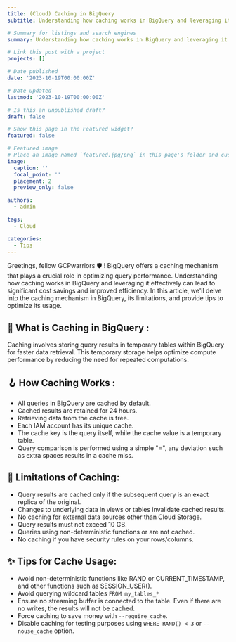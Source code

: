 ```yaml
---
title: (Cloud) Caching in BigQuery
subtitle: Understanding how caching works in BigQuery and leveraging it effectively can lead to significant cost savings and improved efficiency.

# Summary for listings and search engines
summary: Understanding how caching works in BigQuery and leveraging it effectively can lead to significant cost savings and improved efficiency.

# Link this post with a project
projects: []

# Date published
date: '2023-10-19T00:00:00Z'

# Date updated
lastmod: '2023-10-19T00:00:00Z'

# Is this an unpublished draft?
draft: false

# Show this page in the Featured widget?
featured: false

# Featured image
# Place an image named `featured.jpg/png` in this page's folder and customize its options here.
image:
  caption: ''
  focal_point: ''
  placement: 2
  preview_only: false

authors:
  - admin

tags:
  - Cloud

categories:
  - Tips
---
```


Greetings, fellow GCPwarriors 🛡️ ! 
BigQuery offers a caching mechanism that plays a crucial role in optimizing query performance. Understanding how caching works in BigQuery and leveraging it effectively can lead to significant cost savings and improved efficiency. In this article, we'll delve into the caching mechanism in BigQuery, its limitations, and provide tips to optimize its usage.

## 🔦 What is Caching in BigQuery :

Caching involves storing query results in temporary tables within BigQuery for faster data retrieval. This temporary storage helps optimize compute performance by reducing the need for repeated computations.

## 🪝 How Caching Works :

- All queries in BigQuery are cached by default.
- Cached results are retained for 24 hours.
- Retrieving data from the cache is free.
- Each IAM account has its unique cache.
- The cache key is the query itself, while the cache value is a temporary table.
- Query comparison is performed using a simple "=", any deviation such as extra spaces results in a cache miss.

## 🚫 Limitations of Caching:

- Query results are cached only if the subsequent query is an exact replica of the original.
- Changes to underlying data in views or tables invalidate cached results.
- No caching for external data sources other than Cloud Storage.
- Query results must not exceed 10 GB.
- Queries using non-deterministic functions or are not cached.
- No caching if you have security rules on your rows/columns.

## ✨ Tips for Cache Usage:

- Avoid non-deterministic functions like RAND or CURRENT_TIMESTAMP, and other functions such as SESSION_USER().
- Avoid querying wildcard tables `FROM my_tables_*`
- Ensure no streaming buffer is connected to the table. Even if there are no writes, the results will not be cached.
- Force caching to save money with `--require_cache`.
- Disable caching for testing purposes using `WHERE RAND() < 3` or `--nouse_cache` option.


